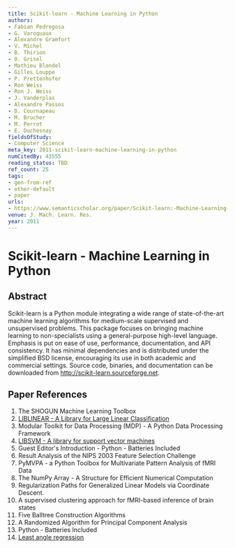 ```yaml
---
title: Scikit-learn - Machine Learning in Python
authors:
- Fabian Pedregosa
- G. Varoquaux
- Alexandre Gramfort
- V. Michel
- B. Thirion
- O. Grisel
- Mathieu Blondel
- Gilles Louppe
- P. Prettenhofer
- Ron Weiss
- Ron J. Weiss
- J. Vanderplas
- Alexandre Passos
- D. Cournapeau
- M. Brucher
- M. Perrot
- E. Duchesnay
fieldsOfStudy:
- Computer Science
meta_key: 2011-scikit-learn-machine-learning-in-python
numCitedBy: 43555
reading_status: TBD
ref_count: 25
tags:
- gen-from-ref
- other-default
- paper
urls:
- https://www.semanticscholar.org/paper/Scikit-learn:-Machine-Learning-in-Python-Pedregosa-Varoquaux/168f28ac3c8c7ea63bf7ed25f2288e8b67e2fe74?sort=total-citations
venue: J. Mach. Learn. Res.
year: 2011
---
```


# Scikit-learn - Machine Learning in Python

## Abstract

Scikit-learn is a Python module integrating a wide range of state-of-the-art machine learning algorithms for medium-scale supervised and unsupervised problems. This package focuses on bringing machine learning to non-specialists using a general-purpose high-level language. Emphasis is put on ease of use, performance, documentation, and API consistency. It has minimal dependencies and is distributed under the simplified BSD license, encouraging its use in both academic and commercial settings. Source code, binaries, and documentation can be downloaded from http://scikit-learn.sourceforge.net.

## Paper References

1. The SHOGUN Machine Learning Toolbox
2. [LIBLINEAR - A Library for Large Linear Classification](2008-liblinear-a-library-for-large-linear-classification.md)
3. Modular Toolkit for Data Processing (MDP) - A Python Data Processing Framework
4. [LIBSVM - A library for support vector machines](2011-libsvm-a-library-for-support-vector-machines.md)
5. Guest Editor's Introduction - Python - Batteries Included
6. Result Analysis of the NIPS 2003 Feature Selection Challenge
7. PyMVPA - a Python Toolbox for Multivariate Pattern Analysis of fMRI Data
8. The NumPy Array - A Structure for Efficient Numerical Computation
9. Regularization Paths for Generalized Linear Models via Coordinate Descent.
10. A supervised clustering approach for fMRI-based inference of brain states
11. Five Balltree Construction Algorithms
12. A Randomized Algorithm for Principal Component Analysis
13. Python - Batteries Included
14. [Least angle regression](2004-least-angle-regression.md)
